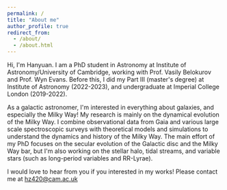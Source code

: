 ```yaml
---
permalink: /
title: "About me"
author_profile: true
redirect_from: 
  - /about/
  - /about.html
---
```


Hi, I'm Hanyuan. I am a PhD student in Astronomy at Institute of Astronomy/University of Cambridge, working with Prof. Vasily Belokurov and Prof. Wyn Evans. Before this, I did my Part III (master's degree) at Institute of Astronomy (2022-2023), and undergraduate at Imperial College London (2019-2022).

As a galactic astronomer, I'm interested in everything about galaxies, and especially the Milky Way! My research is mainly on the dynamical evolution of the Milky Way. I combine observational data from Gaia and various large scale spectroscopic surveys with theoretical models and simulations to understand the dynamics and history of the Milky Way. The main effort of my PhD focuses on the secular evolution of the Galactic disc and the Milky Way bar, but I'm also working on the stellar halo, tidal streams, and variable stars (such as long-period variables and RR-Lyrae).

I would love to hear from you if you interested in my works! Please contact me at hz420@cam.ac.uk 
